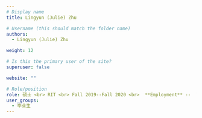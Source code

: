 ```yaml
---
# Display name
title: Lingyun (Julie) Zhu

# Username (this should match the folder name)
authors:
  - Lingyun (Julie) Zhu

weight: 12

# Is this the primary user of the site?
superuser: false

website: ""

# Role/position
role: 硕士 <br> RIT <br> Fall 2019--Fall 2020 <br>  **Employment** --  Yimu International Inc. <br> **Position** -- UX/UI Designer
user_groups:
  - 毕业生
---
```

